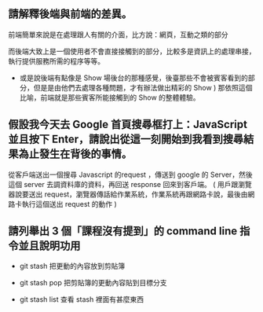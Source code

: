 ## 請解釋後端與前端的差異。

前端簡單來說是在處理跟人有關的介面，比方說：網頁，互動之類的部分

而後端大致上是一個使用者不會直接接觸到的部分，比較多是資訊上的處理串接，執行提供服務所需的程序等等。
  
- 或是說後端有點像是 Show 場後台的那種感覺，後臺那些不會被賓客看到的部分，但是是由他們去處理各種問題，才有辦法做出精彩的 Show )
  那依照這個比喻，前端就是那些賓客所能接觸到的 Show 的整體體驗。


## 假設我今天去 Google 首頁搜尋框打上：JavaScript 並且按下 Enter，請說出從這一刻開始到我看到搜尋結果為止發生在背後的事情。

從客戶端送出一個搜尋 Javascript 的request ，傳送到 google 的 Server，然後這個 server 去調資料庫的資料，再回送 response 回來到客戶端。
( 用戶跟瀏覽器說要送出 request，瀏覽器傳話給作業系統，作業系統再跟網路卡說，最後由網路卡執行這個送出 request 的動作 )


## 請列舉出 3 個「課程沒有提到」的 command line 指令並且說明功用
  
- git stash   把更動的內容放到剪貼簿
  
- git stash pop 把剪貼簿的更動內容貼到目標分支

- git stash list  查看 stash 裡面有甚麼東西


